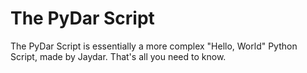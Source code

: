 # The PyDar Script
The PyDar Script is essentially a more complex "Hello, World" Python Script, made by Jaydar. That's all you need to know.
